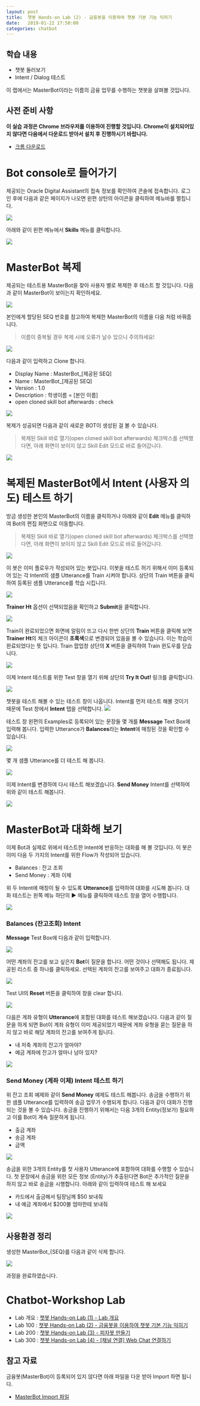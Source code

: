 ```yaml
---
layout: post
title:  챗봇 Hands-on Lab (2) - 금융봇을 이용하여 챗봇 기본 기능 익히기
date:   2019-01-22 17:50:00
categories: chatbot
---
```


## 학습 내용 

* 챗봇 둘러보기
* Intent / Dialog 테스트

이 랩에서는 MasterBot이라는 이름의 금융 업무를 수행하는 챗봇을 살펴볼 것입니다. 

## 사전 준비 사항 

**이 실습 과정은 Chrome 브라우저를 이용하여 진행할 것입니다. Chrome이 설치되어있지 않다면 다음에서 다운로드 받아서 설치 후 진행하시기 바랍니다.**

* [크롬 다운로드](https://www.google.com/intl/ko_ALL/chrome/)

**Bot console로 들어가기**
=======
제공되는 Oracle Digital Assistant의 접속 정보를 확인하여 콘솔에 접속합니다.
로그인 후에 다음과 같은 페이지가 나오면 왼편 상탄의 아이콘을 클릭하여 메뉴바를 펼칩니다.

![](/assets/images/chatbot_lecture/00_after_login.png)

아래와 같이 왼편 메뉴에서 **Skills** 메뉴를 클릭합니다.

![](/assets/images/chatbot_lecture/01_bot_first_page.png)

**MasterBot 복제**
=======
제공되는 테스트용 MasterBot을 찾아 사용자 별로 복제한 후 테스트 할 것입니다.
다음과 같이 MasterBot이 보이는지 확인하세요. 

![](/assets/images/chatbot_lecture/02_Masterbot.png)

본인에게 할당된 SEQ 번호를 참고하여 복제한 MasterBot의 이름을 다음 처럼 바꿔줍니다.
> 이름이 중복될 경우 복제 시에 오류가 날수 있으니 주의하세요!

![](/assets/images/chatbot_lecture/03_masterbot_clone.png)

다음과 같이 입력하고 Clone 합니다.
* Display Name :  MasterBot_[제공된 SEQ]
* Name :  MasterBot_[제공된 SEQ]
* Version : 1.0
* Description : 학생이름 = [본인 이름]
* open cloned skill bot afterwards : check 

![](/assets/images/chatbot_lecture/04_masterbot_clone_window.png)

복제가 성공되면 다음과 같이 새로운 BOT이 생성된 걸 볼 수 있습니다.
> 복제된 Skill 바로 열기(open cloned skill bot afterwards) 체크박스를 선택했다면, 아래 화면이 보이지 않고 Skill Edit 모드로 바로 들어갑니다.

 ![](/assets/images/chatbot_lecture/05_after_clone_master.png)

**복제된 MasterBot에서 Intent (사용자 의도) 테스트 하기**
=======

 방금 생성한 본인의 MasterBot의 이름을 클릭하거나 아래와 같이 **Edit** 메뉴를 클릭하여 Bot의 편집 화면으로 이동합니다.

 > 복제된 Skill 바로 열기(open cloned skill bot afterwards) 체크박스를 선택했다면, 아래 화면이 보이지 않고 Skill Edit 모드로 바로 들어갑니다.

 ![](/assets/images/chatbot_lecture/06_Edit_MasterBot.png)

이 봇은 이미 플로우가 작성되어 있는 봇입니다. 이봇을 테스트 허기 위해서 이미 등록되어 있는 각 Intent의 샘플 Utterance를 Train 시켜야 합니다. 상단의 Train 버튼을 클릭하여 등록된 샘플 Utterance를 학습 시킵니다. 

 ![](/assets/images/chatbot_lecture/07_Train.png)

**Trainer Ht** 옵션이 선택되었음을 확인하고 **Submit**을 클릭합니다. 

 ![](/assets/images/chatbot_lecture/08_Train_window.png)

Train이 완료되었으면 화면에 알림이 뜨고 다시 한번 상단의 **Train** 버튼을 클릭해 보면 **Trainer Ht**의 체크 아이콘이 **초록색**으로 변경되어 있음을 볼 수 있습니다. 이는 학습이 완료되었다는 뜻 입니다.
Train 팝업창 상단의 **X** 버튼을 클릭하여 Train 윈도우를 닫습니다.

![](/assets/images/chatbot_lecture/09_after_train.png)

이제 Intent 테스트를 위한 Test 창을 열기 위해 상단의 **Try It Out!** 링크를 클릭합니다.

![](/assets/images/chatbot_lecture/10_play_button.png)


챗봇을 테스트 해볼 수 있는 테스트 창이 나옵니다.
Intent를 먼저 테스트 해볼 것이기 때문에 Test 창에서 **Intent** 탭을 선택합니다. 
![](/assets/images/chatbot_lecture/11_test_ui_intent.png)

테스트 창 왼편의 Examples로 등록되어 있는 문장들 몇 개를 **Message** Text Box에 입력해 봅니다. 입력한 Utterance가 **Balances**라는 **Intent**에 매칭된 것을 확인할 수 있습니다.

![](/assets/images/chatbot_lecture/12_intent_test_1.png)

몇 개 샘플 Utterance를 더 테스트 해 봅니다. 

![](/assets/images/chatbot_lecture/12_intent_test_2.png)

이제 Intent를 변경하여 다시 테스트 해보겠습니다. **Send Money** Intent를 선택하여 위와 같이 테스트 해봅니다. 

![](/assets/images/chatbot_lecture/12_intent_test_3.png)

**MasterBot과 대화해 보기**
=======
이제 Bot과 실제로 위에서 테스트한 Intent에 반응하는 대화를 해 볼 것입니다. 이 봇은 이미 다음 두 가지의 Intent를 위한 Flow가 작성되어 있습니다.

* Balances : 잔고 조회 
* Send Money : 계좌 이체 

위 두 Intent에 매칭이 될 수 있도록 **Utterance**를 입력하여 대화를 시도해 봅니다. 
대화 테스트는 왼쪽 메뉴 하단의 **▶** 메뉴를 클릭하여 테스트 창을 열어 수행합니다.

![](/assets/images/chatbot_lecture/13_test_ui_dial.png)

### Balances (잔고조회) Intent
**Message** Test Box에 다음과 같이 입력합니다.

![](/assets/images/chatbot_lecture/14_Bal_1.png)

어떤 계좌의 잔고를 보고 싶은지 **Bot**이 질문을 합니다. 어떤 것이나 선택해도 됩니다. 제공된 리스트 중 하나를 클릭하세요. 선택된 계좌의 잔고를 보여주고 대화가 종료됩니다.

![](/assets/images/chatbot_lecture/14_Bal_2.png)

Test UI의 **Reset** 버튼을 클릭하여 창을 clear 합니다. 

![](/assets/images/chatbot_lecture/15_reset.png)

다음은 게좌 유형이 **Utterance**에 포함된 대화를 테스트 해보겠습니다. 다음과 같이 질문을 하게 되면 Bot이 계좌 유형이 이미 제공되었기 때문에 게좌 유형을 묻는 질문을 하지 않고 바로 해당 계좌의 잔고를 보여주게 됩니다.

* 내 저축 계좌의 잔고가 얼마야?
* 예금 계좌에 잔고가 얼마나 남아 있지?

![](/assets/images/chatbot_lecture/14_Bal_3.png)

### Send Money (계좌 이체) Intent 테스트 하기
위 잔고 조회 예제와 같이 **Send Money** 예제도 테스트 해봅니다. 송금을 수행하기 위한 샘플 Utterance를 입력하여 송금 업무가 수행되게 합니다. 
다음과 같이 대화가 진행되는 것을 볼 수 있습니다. 송금을 진행하기 위해서는 다음 3개의 Entity(정보가) 필요하고 이를 Bot이 계속 질문하게 됩니다.

* 출금 계좌 
* 송금 계좌 
* 금액

![](/assets/images/chatbot_lecture/Send%20Money%20Test.png)


송금을 위한 3개의 Entity를 첫 사용자 Utterance에 포함하여 대화를 수행할 수 있습니다. 첫 문장에서 송금을 위한 모든 정보 (Entity)가 추출된다면 Bot은 추가적인 질문을 하지 않고 바로 송금을 시행합니다. 아래와 같이 입력하여 테스트 해
보세요

* 카드에서 출금해서 팀장님께 $50 보내줘 
* 내 예금 계좌에서 $200불 엄마한테 보내줘

 ![](/assets/images/chatbot_lecture/Send%20Money2.png)

## 사용환경 정리 
생성한 MasterBot_{SEQ}를 다음과 같이 삭제 합니다.

 ![](/assets/images/chatbot_lecture/99_delete_bot.png)

과정을 완료하였습니다.

# Chatbot-Workshop Lab 
* Lab 개요 : [챗봇 Hands-on Lab (1) - Lab 개요](/chatbot/2019/챗봇-Hands-on-Lab_1/)
* Lab 100 : [챗봇 Hands-on Lab (2) - 금융봇을 이용하여 챗봇 기본 기능 익히기](/chatbot/2019/챗봇-Hands-on-Lab_2/)
* Lab 200 : [챗봇 Hands-on Lab (3) - 피자봇 만들기 ](/chatbot/2019/챗봇-Hands-on-Lab_3/)
* Lab 300 : [챗봇 Hands-on Lab (4) - [채널 연결] Web Chat 연결하기](/chatbot/2019/챗봇-Hands-on-Lab_4/)

## 참고 자료 

금융봇(MasterBot)이 등록되어 있지 않다면 아래 파일을 다운 받아 Import 하면 됩니다.

- [MasterBot Import 파일](https://github.com/mee-nam-lee/chatbot_lecture/blob/master/labfiles/MasterBot_Korean/MasterBot_kor_wo_comp.zip)